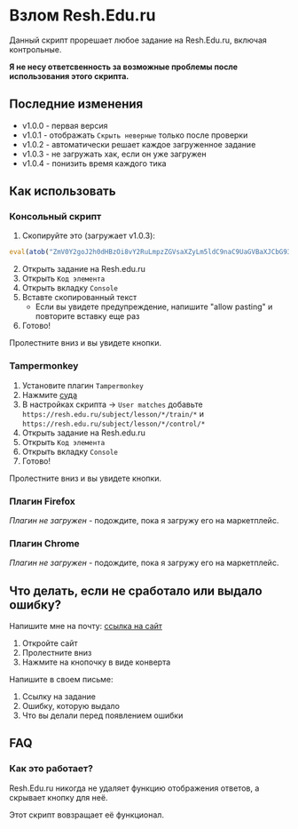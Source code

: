 # Взлом Resh.Edu.ru
Данный скрипт прорешает любое задание на Resh.Edu.ru, включая контрольные.

**Я не несу ответсвенность за возможные проблемы после использования этого скрипта.**

## Последние изменения
* v1.0.0 - первая версия
* v1.0.1 - отображать `Скрыть неверные` только после проверки
* v1.0.2 - автоматически решает каждое загруженное задание
* v1.0.3 - не загружать хак, если он уже загружен
* v1.0.4 - понизить время каждого тика

## Как использовать
### Консольный скрипт
1) Скопируйте это (загружает v1.0.3): 
```js
eval(atob("ZmV0Y2goJ2h0dHBzOi8vY2RuLmpzZGVsaXZyLm5ldC9naC9UaGVBaXJCbG93L0hhY2tQYWNrQHJlaGFjay0xLjAuMy9yZWhhY2svY29kZS5qcycpLnRoZW4odiA9PiB7di50ZXh0KCkudGhlbih0eHQgPT4ge2V2YWwodHh0KX0pfSk="))
```
2) Открыть задание на Resh.edu.ru
3) Открыть `Код элемента`
4) Открыть вкладку `Сonsole`
5) Вставте скопированный текст
   * Если вы увидете предупреждение, напишите "allow pasting" и повторите вставку еще раз
6) Готово!

Пролестните вниз и вы увидете кнопки.

### Tampermonkey
1) Установите плагин `Tampermonkey`
2) Нажмите [суда](https://github.com/TheAirBlow/HackPack/raw/main/rehack/code.user.js)
3) В настройках скрипта -> `User matches` добавьте `https://resh.edu.ru/subject/lesson/*/train/*` и `https://resh.edu.ru/subject/lesson/*/control/*`
4) Открыть задание на Resh.edu.ru
5) Открыть `Код элемента`
6) Открыть вкладку `Сonsole`
7) Готово!

Пролестните вниз и вы увидете кнопки.

### Плагин Firefox
*Плагин не загружен -* подождите, пока я загружу его на маркетплейс.

### Плагин Chrome
*Плагин не загружен -* подождите, пока я загружу его на маркетплейс.

## Что делать, если не сработало или выдало ошибку?

Напишите мне на почту: [ссылка на сайт](https://theairblow.github.io/)
1) Откройте сайт
2) Пролестните вниз
3) Нажмите на кнопочку в виде конверта

Напишите в своем письме:
1) Ссылку на задание
2) Ошибку, которую выдало
3) Что вы делали перед появлением ошибки

## FAQ
### Как это работает?
Resh.Edu.ru никогда не удаляет функцию отображения ответов, а скрывает кнопку для неё. 

Этот скрипт вовзращает её функционал.
